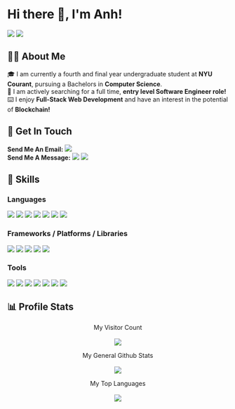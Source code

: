# Hi there 👋, I'm Anh!
     
 [<img src="https://img.shields.io/badge/linkedin-%230077B5.svg?style=for-the-badge&logo=linkedin&logoColor=white"/>](https://www.linkedin.com/in/anhtrr/)
 [<img src="https://img.shields.io/badge/AT-PERSONAL%20WEBSITE-4cb361?style=for-the-badge"/>](https://anhtrr.com/)
      
## 👨‍🎓 About Me
 🎓 I am currently a fourth and final year undergraduate student at **NYU Courant**, pursuing a Bachelors in **Computer Science**.   
 👔 I am actively searching for a full time, **entry level Software Engineer role!**     
 ⌨️ I enjoy **Full-Stack Web Development** and have an interest in the potential of **Blockchain!**     
     
## 📳 Get In Touch
**Send Me An Email:** [<img src="https://img.shields.io/badge/Gmail-D14836?style=for-the-badge&logo=gmail&logoColor=white"/>](mailto:anhtrr7@gmail.com)    
**Send Me A Message:** [<img src="https://img.shields.io/badge/WhatsApp-25D366?style=for-the-badge&logo=whatsapp&logoColor=white"/>](https://api.whatsapp.com/send?phone=84901795688) [<img src="https://img.shields.io/badge/Telegram-2CA5E0?style=for-the-badge&logo=telegram&logoColor=white"/>](https://t.me/Anhtrr)  
     
## 🔧 Skills

### Languages
[<img src="https://img.shields.io/badge/C-00599C?style=for-the-badge&logo=c&logoColor=white"/>]()
[<img src="https://img.shields.io/badge/C%2B%2B-00599C?style=for-the-badge&logo=c%2B%2B&logoColor=white"/>]()
[<img src="https://img.shields.io/badge/java-%23ED8B00.svg?style=for-the-badge&logo=java&logoColor=white"/>]()
[<img src="https://img.shields.io/badge/HTML5-E34F26?style=for-the-badge&logo=html5&logoColor=white"/>]()
[<img src="https://img.shields.io/badge/CSS3-1572B6?style=for-the-badge&logo=css3&logoColor=white"/>]()
[<img src="https://img.shields.io/badge/JavaScript-323330?style=for-the-badge&logo=javascript&logoColor=F7DF1E"/>]()
[<img src="https://img.shields.io/badge/python-3670A0?style=for-the-badge&logo=python&logoColor=ffdd54"/>]()    

### Frameworks / Platforms / Libraries
[<img src="https://img.shields.io/badge/react-%2320232a.svg?style=for-the-badge&logo=react&logoColor=%2361DAFB"/>]()
[<img src="https://img.shields.io/badge/MUI-%230081CB.svg?style=for-the-badge&logo=mui&logoColor=white"/>]()
[<img src="https://img.shields.io/badge/NPM-%23000000.svg?style=for-the-badge&logo=npm&logoColor=white"/>]()
[<img src="https://img.shields.io/badge/node.js-6DA55F?style=for-the-badge&logo=node.js&logoColor=white"/>]()
[<img src="https://img.shields.io/badge/redux-%23593d88.svg?style=for-the-badge&logo=redux&logoColor=white"/>]()

### Tools
[<img src="https://img.shields.io/badge/git-%23F05033.svg?style=for-the-badge&logo=git&logoColor=white"/>]()
[<img src="https://img.shields.io/badge/github-%23121011.svg?style=for-the-badge&logo=github&logoColor=white"/>]()
[<img src="https://img.shields.io/badge/heroku-%23430098.svg?style=for-the-badge&logo=heroku&logoColor=white"/>]()
[<img src="https://img.shields.io/badge/jira-%230A0FFF.svg?style=for-the-badge&logo=jira&logoColor=white"/>]()
[<img src="https://img.shields.io/badge/confluence-%23172BF4.svg?style=for-the-badge&logo=confluence&logoColor=white"/>]()
[<img src="https://img.shields.io/badge/Slack-4A154B?style=for-the-badge&logo=slack&logoColor=white"/>]()
[<img src="https://img.shields.io/badge/Visual%20Studio%20Code-0078d7.svg?style=for-the-badge&logo=visual-studio-code&logoColor=white"/>]()  
     
## 📊 Profile Stats
<p align="center"> 
  My Visitor Count<br><br>
  <img src="https://profile-counter.glitch.me/Anhtrr/count.svg"/>   
</p>
      
<p align="center"> 
  My General Github Stats<br><br>
  <img src="https://github-readme-stats.vercel.app/api?username=Anhtrr&bg_color=00000000&title_color=4cb361&count_private=true&hide_title=true&text_color=4cb361"/>   
</p>
      
<p align="center"> 
  My Top Languages<br><br>
  <img src="https://github-readme-stats.vercel.app/api/top-langs/?username=Anhtrr&bg_color=00000000&layout=compact&langs_count=4&hide_title=true&text_color=FAF9F6"/>   
</p>
     



<!--
**Anhtrr/Anhtrr** is a ✨ _special_ ✨ repository because its `README.md` (this file) appears on your GitHub profile.

Here are some ideas to get you started:

- 🔭 I’m currently working on ...
-  I’m currently learning ...
- 👯 I’m looking to collaborate on ...
- 🤔 I’m looking for help with ...
- 💬 Ask me about ...
- 📫 How to reach me: ...
- 😄 Pronouns: ...
- ⚡ Fun fact: ...
-->

